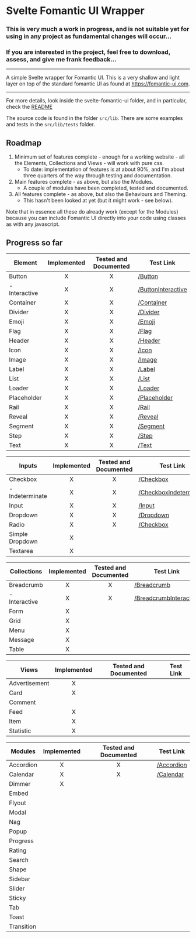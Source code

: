 # Svelte Fomantic UI Wrapper

### This is very much a work in progress, and is not suitable yet for using in any project as fundamental changes will occur...
### If you are interested in the project, feel free to download, assess, and give me frank feedback...
---
A simple Svelte wrapper for Fomantic UI.  This is a very shallow and light layer on top of the standard fomantic UI as found at https://fomantic-ui.com.

---
For more details, look inside the svelte-fomantic-ui folder, and in particular, check the [README](./svelte-fomantic-ui/README.md)

The source code is found in the folder `src/lib`.  There are some examples and tests in the `src/lib/tests` folder.

## Roadmap

1. Minimum set of features complete - enough for a working website - all the Elements, Collections and Views - will work with pure css.
    * To date: implementation of features is at about 90%, and I'm about three quarters of the way through testing and documentation.
1. Main features complete - as above, but also the Modules.
    * A couple of modules have been completed, tested and documented.
1. All features complete - as above, but also the Behaviours and Theming.
    * This hasn't been looked at yet (but it might work - see below).

Note that in essence all these do already work (except for the Modules) because you can include Fomantic UI directly into your code using classes as with any javascript.

## Progress so far

| Element          | Implemented | Tested and Documented | Test Link |
|------------------|:-----------:|:---------------------:|-----------|
| Button | X | X | [/Button](./svelte-fomantic-ui/src/lib/tests/Button.svelte)
|  - Interactive | X | X | [/ButtonInteractive](./svelte-fomantic-ui/src/lib/tests/ButtonInteractive.svelte)
| Container | X | X | [/Container](./svelte-fomantic-ui/src/lib/tests/Container.svelte)
| Divider | X | X | [/Divider](./svelte-fomantic-ui/src/lib/tests/Divider.svelte)
| Emoji | X | X | [/Emoji](./svelte-fomantic-ui/src/lib/tests/Emoji.svelte)
| Flag | X | X | [/Flag](./svelte-fomantic-ui/src/lib/tests/Flag.svelte)
| Header | X | X | [/Header](./svelte-fomantic-ui/src/lib/tests/Header.svelte)
| Icon | X | X | [/Icon](./svelte-fomantic-ui/src/lib/tests/Icon.svelte)
| Image | X | X | [/Image](./svelte-fomantic-ui/src/lib/tests/Image.svelte)
| Label | X | X | [/Label](./svelte-fomantic-ui/src/lib/tests/Label.svelte)
| List | X | X | [/List](./svelte-fomantic-ui/src/lib/tests/List.svelte)
| Loader | X | X | [/Loader](./svelte-fomantic-ui/src/lib/tests/Loader.svelte)
| Placeholder | X | X | [/Placeholder](./svelte-fomantic-ui/src/lib/tests/Placeholder.svelte)
| Rail | X | X | [/Rail](./svelte-fomantic-ui/src/lib/tests/Rail.svelte)
| Reveal | X | X | [/Reveal](./svelte-fomantic-ui/src/lib/tests/Reveal.svelte)
| Segment | X | X | [/Segment](./svelte-fomantic-ui/src/lib/tests/Segment.svelte)
| Step | X | X | [/Step](./svelte-fomantic-ui/src/lib/tests/Step.svelte)
| Text | X | X | [/Text](./svelte-fomantic-ui/src/lib/tests/Text.svelte)

| Inputs          | Implemented | Tested and Documented | Test Link |
|-----------------|:-----------:|:---------------------:|-----------|
| Checkbox | X | X | [/Checkbox](./svelte-fomantic-ui/src/lib/tests/Checkbox.svelte)
|  - Indeterminate | X | X | [/CheckboxIndeterminate](./svelte-fomantic-ui/src/lib/tests/CheckboxIndeterminate.svelte)
| Input | X | X | [/Input](./svelte-fomantic-ui/src/lib/tests/Input.svelte)
| Dropdown | X | X | [/Dropdown](./svelte-fomantic-ui/src/lib/tests/Dropdown.svelte)
| Radio | X | X | [/Checkbox](./svelte-fomantic-ui/src/lib/tests/Checkbox.svelte)
| Simple Dropdown | X |  | 
| Textarea | X |  | 

| Collections     | Implemented | Tested and Documented | Test Link |
|-----------------|:-----------:|:---------------------:|-----------|
| Breadcrumb | X | X | [/Breadcrumb](./svelte-fomantic-ui/src/lib/tests/Breadcrumb.svelte)
|  - Interactive | X | X | [/BreadcrumbInteractive](./svelte-fomantic-ui/src/lib/tests/BreadcrumbInteractive.svelte)
| Form | X |  |
| Grid | X |  |
| Menu | X |  |
| Message | X |  | 
| Table | X |  | 

| Views           | Implemented | Tested and Documented | Test Link |
|-----------------|:-----------:|:---------------------:|-----------|
| Advertisement | X |  |
| Card | X |  |
| Comment |  |  |
| Feed | X |  |
| Item | X |  |
| Statistic | X |  |

| Modules         | Implemented | Tested and Documented | Test Link |
|-----------------|:-----------:|:---------------------:|-----------|
| Accordion | X | X | [/Accordion](./svelte-fomantic-ui/src/lib/tests/Accordion.svelte)
| Calendar | X | X | [/Calendar](./svelte-fomantic-ui/src/lib/tests/Calendar.svelte)
| Dimmer | X |  |
| Embed |  |  |
| Flyout |  |  |
| Modal |  |  |
| Nag |  |  |
| Popup |  |  |
| Progress |  |  |
| Rating |  |  |
| Search |  |  |
| Shape |  |  |
| Sidebar |  |  |
| Slider |  |  |
| Sticky |  |  |
| Tab |  |  |
| Toast |  |  |
| Transition |  |  |